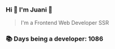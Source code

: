 ### Hi 👋 I&#39;m Juani 🦁

> I&#39;m a Frontend Web Developer SSR

### 📚 Days being a developer: 1086
